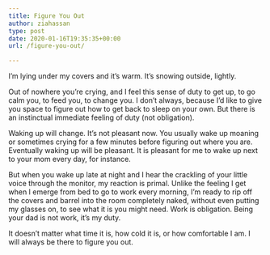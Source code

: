 ```yaml
---
title: Figure You Out
author: ziahassan
type: post
date: 2020-01-16T19:35:35+00:00
url: /figure-you-out/

---
```

I’m lying under my covers and it’s warm. It’s snowing outside, lightly.

Out of nowhere you’re crying, and I feel this sense of duty to get up, to go calm you, to feed you, to change you. I don’t always, because I’d like to give you space to figure out how to get back to sleep on your own. But there is an instinctual immediate feeling of duty (not obligation). 

Waking up will change. It’s not pleasant now. You usually wake up moaning or sometimes crying for a few minutes before figuring out where you are. Eventually waking up will be pleasant. It is pleasant for me to wake up next to your mom every day, for instance.

But when you wake up late at night and I hear the crackling of your little voice through the monitor, my reaction is primal. Unlike the feeling I get when I emerge from bed to go to work every morning, I’m ready to rip off the covers and barrel into the room completely naked, without even putting my glasses on, to see what it is you might need. Work is obligation. Being your dad is not work, it&#8217;s my duty.

It doesn’t matter what time it is, how cold it is, or how comfortable I am. I will always be there to figure you out.

 